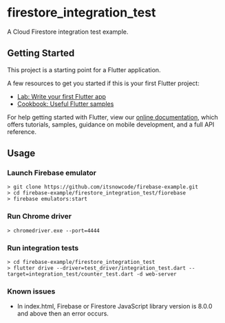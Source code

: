 # firestore_integration_test

A Cloud Firestore integration test example.

## Getting Started

This project is a starting point for a Flutter application.

A few resources to get you started if this is your first Flutter project:

- [Lab: Write your first Flutter app](https://flutter.dev/docs/get-started/codelab)
- [Cookbook: Useful Flutter samples](https://flutter.dev/docs/cookbook)

For help getting started with Flutter, view our
[online documentation](https://flutter.dev/docs), which offers tutorials,
samples, guidance on mobile development, and a full API reference.


## Usage

### Launch Firebase emulator
```
> git clone https://github.com/itsnowcode/firebase-example.git
> cd firebase-example/firestore_integration_test/fiorebase
> firebase emulators:start
```

### Run Chrome driver
```
> chromedriver.exe --port=4444
```

### Run integration tests
```
> cd firebase-example/firestore_integration_test
> flutter drive --driver=test_driver/integration_test.dart --target=integration_test/counter_test.dart -d web-server
```

### Known issues
- In index.html, Firebase or Firestore JavaScript library version is 8.0.0 and above then an error occurs.
